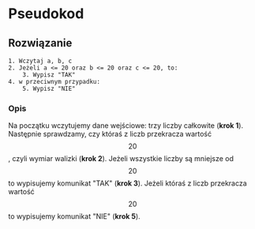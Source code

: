 # Pseudokod

## Rozwiązanie

```
1. Wczytaj a, b, c
2. Jeżeli a <= 20 oraz b <= 20 oraz c <= 20, to:
    3. Wypisz "TAK"
4. w przeciwnym przypadku:
    5. Wypisz "NIE"
```

### Opis

Na początku wczytujemy dane wejściowe: trzy liczby całkowite (**krok 1**).
Następnie sprawdzamy, czy któraś z liczb przekracza wartość $$20$$, czyli wymiar walizki (**krok 2**).
Jeżeli wszystkie liczby są mniejsze od $$20$$ to wypisujemy komunikat "TAK" (**krok 3**).
Jeżeli któraś z liczb przekracza wartość $$20$$ to wypisujemy komunikat "NIE" (**krok 5**).